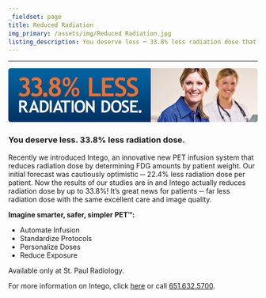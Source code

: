 ```yaml
---
_fieldset: page
title: Reduced Radiation
img_primary: /assets/img/Reduced Radiation.jpg
listing_description: You deserve less ─ 33.8% less radiation dose that is. Recently we introduced Intego, a new PET infusion system that reduces radiation dose by determining FDG amounts by patient weight.
---
```

<hr><p><img src="/assets/img/Less_Radiation.jpg" style="line-height: 1.6em;">
</p><h3>You deserve less. 33.8% less radiation dose.<br></h3><p>Recently we introduced Intego, an innovative new PET infusion system that reduces radiation dose by determining FDG amounts by patient weight. Our initial forecast was cautiously optimistic ─ 22.4% less radiation dose per patient. Now the results of our studies are in and Intego actually reduces radiation dose by up to 33.8%! It’s great news for patients ─ far less radiation dose with the same excellent care and image quality.</p>















<p><strong>Imagine smarter, safer, simpler PET™:</strong>
</p><ul>
	<li>Automate Infusion</li>
	<li>Standardize Protocols</li>
	<li>Personalize Doses</li>
	<li>Reduce Exposure</li>
</ul><p>Available only at St. Paul Radiology.</p><p><span></span>
</p><p>For more information on Intego, click <a href="http://www.radiologysolutions.bayer.com/products/molecularimaging/intego/" target="_blank">here</a> or call <a href="tel: 651.632.5700">651.632.5700</a>.<br>
</p>